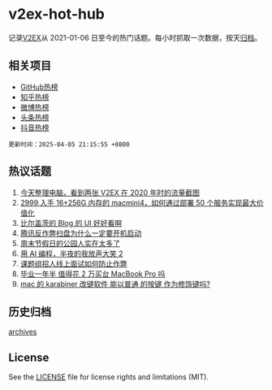 # v2ex-hot-hub

 记录[V2EX](https://www.v2ex.com/)从 2021-01-06 日至今的热门话题。每小时抓取一次数据，按天[归档](archives)。
 
 ## 相关项目

- [GitHub热榜](https://github.com/lonnyzhang423/github-hot-hub)
- [知乎热榜](https://github.com/lonnyzhang423/zhihu-hot-hub)
- [微博热榜](https://github.com/lonnyzhang423/weibo-hot-hub)
- [头条热榜](https://github.com/lonnyzhang423/toutiao-hot-hub)
- [抖音热榜](https://github.com/lonnyzhang423/douyin-hot-hub)


 `更新时间：2025-04-05 21:15:55 +0800`

## 热议话题

1. [今天整理电脑，看到两张 V2EX 在 2020 年时的流量截图](https://www.v2ex.com/t/1123362)
1. [2999,入手 16+256G 内存的 macmini4，如何通过部署 50 个服务实现最大价值化](https://www.v2ex.com/t/1123367)
1. [比尔盖茨的 Blog 的 UI 好好看啊](https://www.v2ex.com/t/1123346)
1. [腾讯反作弊扫盘为什么一定要开机启动](https://www.v2ex.com/t/1123360)
1. [周末节假日的公园人实在太多了](https://www.v2ex.com/t/1123372)
1. [用 AI 编程，半夜的我放声大笑 2](https://www.v2ex.com/t/1123397)
1. [课题组招人线上面试如何防止作弊](https://www.v2ex.com/t/1123403)
1. [毕业一年半 值得花 2 万买台 MacBook Pro 吗](https://www.v2ex.com/t/1123427)
1. [mac 的 karabiner 改键软件 能以普通 的按键 作为修饰键吗?](https://www.v2ex.com/t/1123355)

## 历史归档

[archives](archives)

## License

See the [LICENSE](LICENSE) file for license rights and limitations (MIT).

